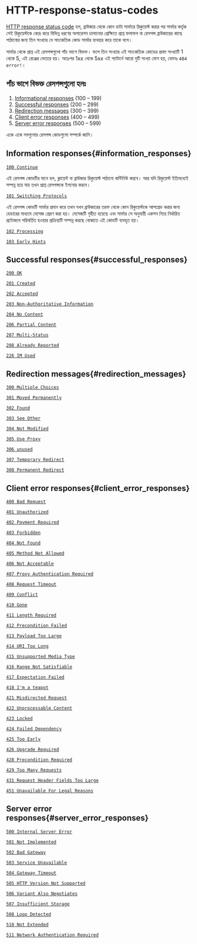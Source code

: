 # HTTP-response-status-codes

[HTTP response status code](https://developer.mozilla.org/en-US/docs/Web/HTTP/Status) হল, ব্রাউজার থেকে কোন ডাটা সার্ভারে রিকুয়েস্ট করার পর সার্ভার কর্তৃক সেই রিকুয়েস্টকে কেন্দ্র করে বিভিন্ন ধরণের অপারেশন চালানোর প্রেক্ষিতে প্রাপ্ত ফলাফল বা রেসপন্স ব্রাউজারের কাছে পাঠানোর জন্য তিন সংখ্যার যে সাংকেতিক কোড সার্ভার ব্যবহার করে তাকে বলে।

সার্ভার থেকে প্রাপ্ত এই রেসপন্সগুলো পাঁচ ভাগে বিভক্ত। ফলে তিন সংখ্যার এই সাংকেতিক কোডের প্রথম সংখ্যাটি 1 থেকে 5, এই রেঞ্জের ভেতরে হয়। অতঃপর 1xx থেকে 5xx এই প্যাটার্নে আরো দুটি সংখ্যা যোগ হয়, যেমনঃ `404 error!`।

## পাঁচ ভাগে বিভক্ত রেসপন্সগুলো হলঃ

1. [Informational responses](/http-status-codes/#information_responses) (100 – 199)
2. [Successful responses](/http-status-codes/#successful_responses) (200 – 299)
3. [Redirection messages](/http-status-codes/#redirection_messages) (300 – 399)
4. [Client error responses](/http-status-codes/#client_error_responses) (400 – 499)
5. [Server error responses](/http-status-codes/#server_error_responses) (500 – 599)

একে একে সবগুলোর রেসপন্স কোডগুলো সম্পর্কে জানি।

## Information responses{#information_responses}

[`100 Continue`](https://developer.mozilla.org/en-US/docs/Web/HTTP/Status/100)

এই রেসপন্স কোডটির মানে হল, ক্লায়েন্ট বা ব্রাউজার রিকুয়েস্ট পাঠানো কন্টিনিউ করবে। আর যদি রিকুয়েস্ট ইতিমধ্যেই সম্পন্ন হয়ে যায় তখন প্রাপ্ত রেসপন্সকে ইগনোর করবে।

[`101 Switching Protocols`](https://developer.mozilla.org/en-US/docs/Web/HTTP/Status/101)

এই রেসপন্স কোডটি সার্ভার প্রদান করে তখন যখন ব্রাউজারের তরফ থেকে কোন রিকুয়েস্টকে আপগ্রেড করার জন্য হেডারের মাধ্যমে মেসেজ প্রেরণ করা হয়। মেসেজটি গৃহীত হয়েছে এবং সার্ভার সে অনুযায়ী একশন নিয়ে নির্ধারিত প্রটোকলে পরিবর্তিত হওয়ার প্রক্রিয়াটি সম্পন্ন করছে বোঝাতে এই কোডটি ব্যবহৃত হয়।

[`102 Processing`](https://developer.mozilla.org/en-US/docs/Web/HTTP/Status/102)

[`103 Early Hints`](https://developer.mozilla.org/en-US/docs/Web/HTTP/Status/103)

## Successful responses{#successful_responses}

[`200 OK`](https://developer.mozilla.org/en-US/docs/Web/HTTP/Status/200)

[`201 Created`](https://developer.mozilla.org/en-US/docs/Web/HTTP/Status/201)

[`202 Accepted`](https://developer.mozilla.org/en-US/docs/Web/HTTP/Status/202)

[`203 Non-Authoritative Information`](https://developer.mozilla.org/en-US/docs/Web/HTTP/Status/203)

[`204 No Content`](https://developer.mozilla.org/en-US/docs/Web/HTTP/Status/204)

[`206 Partial Content`](https://developer.mozilla.org/en-US/docs/Web/HTTP/Status/206)

[`207 Multi-Status`](https://developer.mozilla.org/en-US/docs/Web/HTTP/Status/207)

[`208 Already Reported`](https://developer.mozilla.org/en-US/docs/Web/HTTP/Status/208)

[`226 IM Used`](https://developer.mozilla.org/en-US/docs/Web/HTTP/Status/226)

## Redirection messages{#redirection_messages}

[`300 Multiple Choices`](https://developer.mozilla.org/en-US/docs/Web/HTTP/Status/300)

[`301 Moved Permanently`](https://developer.mozilla.org/en-US/docs/Web/HTTP/Status/301)

[`302 Found`](https://developer.mozilla.org/en-US/docs/Web/HTTP/Status/302)

[`303 See Other`](https://developer.mozilla.org/en-US/docs/Web/HTTP/Status/303)

[`304 Not Modified`](https://developer.mozilla.org/en-US/docs/Web/HTTP/Status/304)

[`305 Use Proxy`](https://developer.mozilla.org/en-US/docs/Web/HTTP/Status#305_use_proxy)

[`306 unused`](https://developer.mozilla.org/en-US/docs/Web/HTTP/Status#306_unused)

[`307 Temporary Redirect`](https://developer.mozilla.org/en-US/docs/Web/HTTP/Status/307)

[`308 Permanent Redirect`](https://developer.mozilla.org/en-US/docs/Web/HTTP/Status/308)

## Client error responses{#client_error_responses}

[`400 Bad Request`](https://developer.mozilla.org/en-US/docs/Web/HTTP/Status/400)

[`401 Unauthorized`](https://developer.mozilla.org/en-US/docs/Web/HTTP/Status/401)

[`402 Payment Required`](https://developer.mozilla.org/en-US/docs/Web/HTTP/Status/402)

[`403 Forbidden`](https://developer.mozilla.org/en-US/docs/Web/HTTP/Status/403)

[`404 Not Found`](https://developer.mozilla.org/en-US/docs/Web/HTTP/Status/404)

[`405 Method Not Allowed`](https://developer.mozilla.org/en-US/docs/Web/HTTP/Status/405)

[`406 Not Acceptable`](https://developer.mozilla.org/en-US/docs/Web/HTTP/Status/406)

[`407 Proxy Authentication Required`](https://developer.mozilla.org/en-US/docs/Web/HTTP/Status/407)

[`408 Request Timeout`](https://developer.mozilla.org/en-US/docs/Web/HTTP/Status/408)

[`409 Conflict`](https://developer.mozilla.org/en-US/docs/Web/HTTP/Status/409)

[`410 Gone`](https://developer.mozilla.org/en-US/docs/Web/HTTP/Status/410)

[`411 Length Required`](https://developer.mozilla.org/en-US/docs/Web/HTTP/Status/411)

[`412 Precondition Failed`](https://developer.mozilla.org/en-US/docs/Web/HTTP/Status/412)

[`413 Payload Too Large`](https://developer.mozilla.org/en-US/docs/Web/HTTP/Status/413)

[`414 URI Too Long`](https://developer.mozilla.org/en-US/docs/Web/HTTP/Status/414)

[`415 Unsupported Media Type`](https://developer.mozilla.org/en-US/docs/Web/HTTP/Status/415)

[`416 Range Not Satisfiable`](https://developer.mozilla.org/en-US/docs/Web/HTTP/Status/416)

[`417 Expectation Failed`](https://developer.mozilla.org/en-US/docs/Web/HTTP/Status/417)

[`418 I'm a teapot`](https://developer.mozilla.org/en-US/docs/Web/HTTP/Status/418)

[`421 Misdirected Request`](https://developer.mozilla.org/en-US/docs/Web/HTTP/Status/421)

[`422 Unprocessable Content`](https://developer.mozilla.org/en-US/docs/Web/HTTP/Status/422)

[`423 Locked`](https://developer.mozilla.org/en-US/docs/Web/HTTP/Status/423)

[`424 Failed Dependency`](https://developer.mozilla.org/en-US/docs/Web/HTTP/Status/424)

[`425 Too Early`](https://developer.mozilla.org/en-US/docs/Web/HTTP/Status/425)

[`426 Upgrade Required`](https://developer.mozilla.org/en-US/docs/Web/HTTP/Status/426)

[`428 Precondition Required`](https://developer.mozilla.org/en-US/docs/Web/HTTP/Status/428)

[`429 Too Many Requests`](https://developer.mozilla.org/en-US/docs/Web/HTTP/Status/429)

[`431 Request Header Fields Too Large`](https://developer.mozilla.org/en-US/docs/Web/HTTP/Status/431)

[`451 Unavailable For Legal Reasons`](https://developer.mozilla.org/en-US/docs/Web/HTTP/Status/451)

## Server error responses{#server_error_responses}

[`500 Internal Server Error`](https://developer.mozilla.org/en-US/docs/Web/HTTP/Status/500)

[`501 Not Implemented`](https://developer.mozilla.org/en-US/docs/Web/HTTP/Status/501)

[`502 Bad Gateway`](https://developer.mozilla.org/en-US/docs/Web/HTTP/Status/502)

[`503 Service Unavailable`](https://developer.mozilla.org/en-US/docs/Web/HTTP/Status/503)

[`504 Gateway Timeout`](https://developer.mozilla.org/en-US/docs/Web/HTTP/Status/504)

[`505 HTTP Version Not Supported`](https://developer.mozilla.org/en-US/docs/Web/HTTP/Status/505)

[`506 Variant Also Negotiates`](https://developer.mozilla.org/en-US/docs/Web/HTTP/Status/506)

[`507 Insufficient Storage`](https://developer.mozilla.org/en-US/docs/Web/HTTP/Status/507)

[`508 Loop Detected`](https://developer.mozilla.org/en-US/docs/Web/HTTP/Status/508)

[`510 Not Extended`](https://developer.mozilla.org/en-US/docs/Web/HTTP/Status/510)

[`511 Network Authentication Required`](https://developer.mozilla.org/en-US/docs/Web/HTTP/Status/511)

